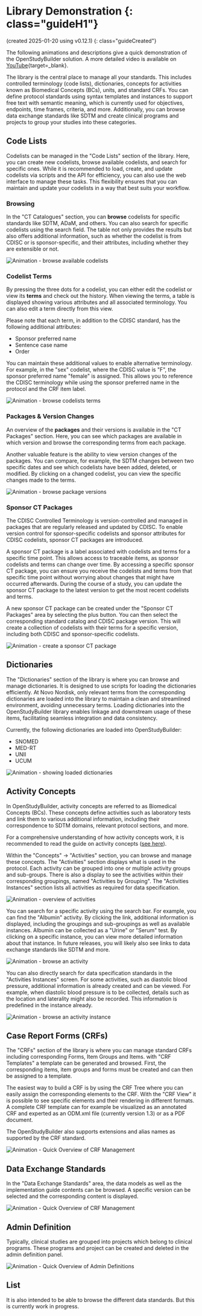 # Library Demonstration {: class="guideH1"}

(created 2025-01-20 using v0.12.1) 
{: class="guideCreated"}

The following animations and descriptions give a quick demonstration of the OpenStudyBuilder solution. A more detailed video is available on [YouTube](https://www.youtube.com/watch?v=dL5CY0BwfEs){target=_blank}.

The library is the central place to manage all your standards. This includes controlled terminology (code lists), dictionaries, concepts for activities known as Biomedical Concepts (BCs), units, and standard CRFs. You can define protocol standards using syntax templates and instances to support free text with semantic meaning, which is currently used for objectives, endpoints, time frames, criteria, and more. Additionally, you can browse data exchange standards like SDTM and create clinical programs and projects to group your studies into these categories.

## Code Lists

Codelists can be managed in the "Code Lists" section of the library. Here, you can create new codelists, browse available codelists, and search for specific ones. While it is recommended to load, create, and update codelists via scripts and the API for efficiency, you can also use the web interface to manage these tasks. This flexibility ensures that you can maintain and update your codelists in a way that best suits your workflow.

### Browsing

In the "CT Catalogues" section, you can **browse** codelists for specific standards like SDTM, ADaM, and others. You can also search for specific codelists using the search field. The table not only provides the results but also offers additional information, such as whether the codelist is from CDISC or is sponsor-specific, and their attributes, including whether they are extensible or not.

![Animation - browse available codelists](./img/demo/info_demo_lib_01_codelists.gif)

### Codelist Terms

By pressing the three dots for a codelist, you can either edit the codelist or view its **terms** and check out the history. When viewing the terms, a table is displayed showing various attributes and all associated terminology. You can also edit a term directly from this view.

Please note that each term, in addition to the CDISC standard, has the following additional attributes:

- Sponsor preferred name
- Sentence case name
- Order

You can maintain these additional values to enable alternative terminology. For example, in the "sex" codelist, where the CDISC value is "F", the sponsor preferred name "female" is assigned. This allows you to reference the CDISC terminology while using the sponsor preferred name in the protocol and the CRF item label.

![Animation - browse codelists terms](./img/demo/info_demo_lib_02_codelists.gif)

### Packages & Version Changes

An overview of the **packages** and their versions is available in the "CT Packages" section. Here, you can see which packages are available in which version and browse the corresponding terms from each package.

Another valuable feature is the ability to view version changes of the packages. You can compare, for example, the SDTM changes between two specific dates and see which codelists have been added, deleted, or modified. By clicking on a changed codelist, you can view the specific changes made to the terms.

![Animation - browse package versions](./img/demo/info_demo_lib_03_codelists.gif)

### Sponsor CT Packages

The CDISC Controlled Terminology is version-controlled and managed in packages that are regularly released and updated by CDISC. To enable version control for sponsor-specific codelists and sponsor attributes for CDISC codelists, sponsor CT packages are introduced.

A sponsor CT package is a label associated with codelists and terms for a specific time point. This allows access to traceable items, as sponsor codelists and terms can change over time. By accessing a specific sponsor CT package, you can ensure you receive the codelists and terms from that specific time point without worrying about changes that might have occurred afterwards. During the course of a study, you can update the sponsor CT package to the latest version to get the most recent codelists and terms.

A new sponsor CT package can be created under the "Sponsor CT Packages" area by selecting the plus button. You can then select the corresponding standard catalog and CDISC package version. This will create a collection of codelists with their terms for a specific version, including both CDISC and sponsor-specific codelists.

![Animation - create a sponsor CT package](./img/demo/info_demo_lib_04_codelists.gif)

## Dictionaries

The "Dictionaries" section of the library is where you can browse and manage dictionaries. It is designed to use scripts for loading the dictionaries efficiently. At Novo Nordisk, only relevant terms from the corresponding dictionaries are loaded into the library to maintain a clean and streamlined environment, avoiding unnecessary terms. Loading dictionaries into the OpenStudyBuilder library enables linkage and downstream usage of these items, facilitating seamless integration and data consistency.

Currently, the following dictionaries are loaded into OpenStudyBuilder:

- SNOMED
- MED-RT
- UNII
- UCUM

![Animation - showing loaded dictionaries](./img/demo/info_demo_lib_10_dictionaries.gif)

## Activity Concepts

In OpenStudyBuilder, activity concepts are referred to as Biomedical Concepts (BCs). These concepts define activities such as laboratory tests and link them to various additional information, including their correspondence to SDTM domains, relevant protocol sections, and more.

For a comprehensive understanding of how activity concepts work, it is recommended to read the guide on activity concepts ([see here](./guide_activity_concept.md)).

Within the "Concepts" -> "Activities" section, you can browse and manage these concepts. The "Activities" section displays what is used in the protocol. Each activity can be grouped into one or multiple activity groups and sub-groups. There is also a display to see the activities within their corresponding groupings, named "Activities by Grouping". The "Activities Instances" section lists all activities as required for data specification.

![Animation - overview of activities](./img/demo/info_demo_lib_20_activities.gif)

You can search for a specific activity using the search bar. For example, you can find the "Albumin" activity. By clicking the link, additional information is displayed, including the groupings and sub-groupings as well as available instances. Albumin can be collected as a "Urine" or "Serum" test. By clicking on a specific instance, you can view more detailed information about that instance. In future releases, you will likely also see links to data exchange standards like SDTM and more.

![Animation - browse an activity](./img/demo/info_demo_lib_21_activities.gif)

You can also directly search for data specification standards in the "Activities Instances" screen. For some activities, such as diastolic blood pressure, additional information is already created and can be viewed. For example, when diastolic blood pressure is to be collected, details such as the location and laterality might also be recorded. This information is predefined in the instance already.

![Animation - browse an activity instance](./img/demo/info_demo_lib_22_activities.gif)

## Case Report Forms (CRFs)

The "CRFs" section of the library is where you can manage standard CRFs including corresponding Forms, Item Groups and Items. with "CRF Templates" a template can be generated and browsed. First, the corresponding items, item groups and forms must be created and can then be assigned to a template.

The easiest way to build a CRF is by using the CRF Tree where you can easily assign the corresponding elements to the CRF. With the "CRF View" it is possible to see specific elements and their rendering in different formats. A complete CRF template can for example be visualized as an annotated CRF and experted as an ODM.xml file (currently version 1.3) or as a PDF document.

The OpenStudyBuilder also supports extensions and alias names as supported by the CRF standard.

![Animation - Quick Overview of CRF Management](./img/demo/info_demo_lib_30_crf.gif)

## Data Exchange Standards

In the "Data Exchange Standards" area, the data models as well as the implementation guide contents can be browsed. A specific version can be selected and the corresponding content is displayed.

![Animation - Quick Overview of CRF Management](./img/demo/info_demo_lib_50_exchange.gif)

## Admin Definition

Typically, clinical studies are grouped into projects which belong to clinical programs. These programs and project can be created and deleted in the admin definition panel. 

![Animation - Quick Overview of Admin Definitions](./img/demo/info_demo_lib_60_admin_defs.gif)

## List

It is also intended to be able to browse the different data standards. But this is currently work in progress.
